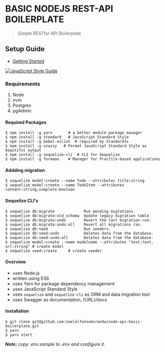 # BASIC NODEJS REST-API BOILERPLATE
> Simple RESTful API Boilerplate

## Setup Guide
- [Getting Started](#installation)

[![JavaScript Style Guide](https://img.shields.io/badge/code_style-standard-brightgreen.svg)](https://standardjs.com)

### Requirements

1. Node
2. nvm
3. Postgres
4. pgAdmin

#### Required Packages

```
$ npm install -g yarn       # a better module package manager
$ npm install -g standard   # JavaScript Standard Style
$ npm install -g babel-eslint  # required by StandardJs
$ npm install -g snazzy   # Format JavaScript Standard Style as beautiful output
$ npm install -g sequelize-cli  # CLI for Sequelize
$ npm install -g foreman    # Manager for Procfile-based applications
```

#### Addding migration
```
$ sequelize model:create --name Todo --attributes title:string
$ sequelize model:create --name TodoItem --attributes content:string,complete:boolean
```

#### Sequelize CLI's
```
$ sequelize db:migrate             Run pending migrations.
$ sequelize db:migrate:old_schema  Update legacy migration table
$ sequelize db:migrate:undo        Revert the last migration run.
$ sequelize db:migrate:undo:all    Revert all migrations ran.
$ sequelize db:seed                Run seeders.
$ sequelize db:seed:undo           Deletes data from the database.
$ sequelize db:seed:undo:all       Deletes data from the database.
$ sequelize model:create --name modelname --attributes "text:text, url:string" # create model
$ sequelize seed:create     # create seeder
```

#### Overview

- uses Node.js
- written using ES6
- uses Yarn for package dependency management
- uses JavaScript Standard Style
- uses `sequelize` and `sequelize-cli` as ORM and data migration tool
- uses Swagger as documentation, {URL}/docs

#### Installation

```
$ git clone git@github.com:noelalfonsomiranda/node-api-basic-boilerplate.git
$ yarn
$ yarn start
```
*__Note:__ copy .env.sample to .env and configure it.*